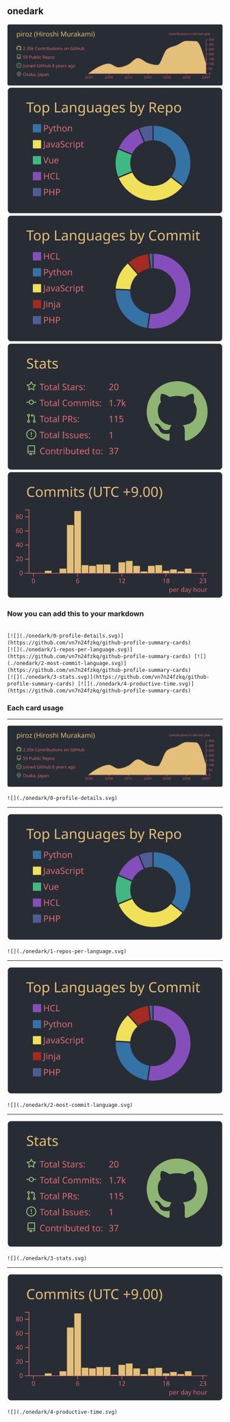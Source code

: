 ## onedark

[![](./0-profile-details.svg)](https://github.com/vn7n24fzkq/github-profile-summary-cards)
[![](./1-repos-per-language.svg)](https://github.com/vn7n24fzkq/github-profile-summary-cards) [![](./2-most-commit-language.svg)](https://github.com/vn7n24fzkq/github-profile-summary-cards)
[![](./3-stats.svg)](https://github.com/vn7n24fzkq/github-profile-summary-cards) [![](./4-productive-time.svg)](https://github.com/vn7n24fzkq/github-profile-summary-cards)
### Now you can add this to your markdown
```

[![](./onedark/0-profile-details.svg)](https://github.com/vn7n24fzkq/github-profile-summary-cards)
[![](./onedark/1-repos-per-language.svg)](https://github.com/vn7n24fzkq/github-profile-summary-cards) [![](./onedark/2-most-commit-language.svg)](https://github.com/vn7n24fzkq/github-profile-summary-cards)
[![](./onedark/3-stats.svg)](https://github.com/vn7n24fzkq/github-profile-summary-cards) [![](./onedark/4-productive-time.svg)](https://github.com/vn7n24fzkq/github-profile-summary-cards)

```

### Each card usage
---

![](./0-profile-details.svg)

```
![](./onedark/0-profile-details.svg)
```

    

---

![](./1-repos-per-language.svg)

```
![](./onedark/1-repos-per-language.svg)
```

    

---

![](./2-most-commit-language.svg)

```
![](./onedark/2-most-commit-language.svg)
```

    

---

![](./3-stats.svg)

```
![](./onedark/3-stats.svg)
```

    

---

![](./4-productive-time.svg)

```
![](./onedark/4-productive-time.svg)
```

    
